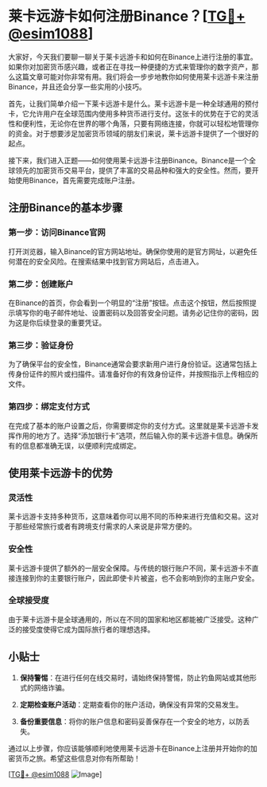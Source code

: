 # 莱卡远游卡如何注册Binance？[[TG💪+ @esim1088](https://t.me/s/esim1088)]

大家好，今天我们要聊一聊关于莱卡远游卡和如何在Binance上进行注册的事宜。如果你对加密货币感兴趣，或者正在寻找一种便捷的方式来管理你的数字资产，那么这篇文章可能对你非常有用。我们将会一步步地教你如何使用莱卡远游卡来注册Binance，并且还会分享一些实用的小技巧。

首先，让我们简单介绍一下莱卡远游卡是什么。莱卡远游卡是一种全球通用的预付卡，它允许用户在全球范围内使用多种货币进行支付。这张卡的优势在于它的灵活性和便利性，无论你在世界的哪个角落，只要有网络连接，你就可以轻松地管理你的资金。对于想要涉足加密货币领域的朋友们来说，莱卡远游卡提供了一个很好的起点。

接下来，我们进入正题——如何使用莱卡远游卡注册Binance。Binance是一个全球领先的加密货币交易平台，提供了丰富的交易品种和强大的安全性。然而，要开始使用Binance，首先需要完成账户注册。

## 注册Binance的基本步骤

### 第一步：访问Binance官网
打开浏览器，输入Binance的官方网站地址。确保你使用的是官方网址，以避免任何潜在的安全风险。在搜索结果中找到官方网站后，点击进入。

### 第二步：创建账户
在Binance的首页，你会看到一个明显的“注册”按钮。点击这个按钮，然后按照提示填写你的电子邮件地址、设置密码以及回答安全问题。请务必记住你的密码，因为这是你后续登录的重要凭证。

### 第三步：验证身份
为了确保平台的安全性，Binance通常会要求新用户进行身份验证。这通常包括上传身份证件的照片或扫描件。请准备好你的有效身份证件，并按照指示上传相应的文件。

### 第四步：绑定支付方式
在完成了基本的账户设置之后，你需要绑定你的支付方式。这里就是莱卡远游卡发挥作用的地方了。选择“添加银行卡”选项，然后输入你的莱卡远游卡信息。确保所有的信息都准确无误，以便顺利完成绑定。

## 使用莱卡远游卡的优势

### 灵活性
莱卡远游卡支持多种货币，这意味着你可以用不同的币种来进行充值和交易。这对于那些经常旅行或者有跨境支付需求的人来说是非常方便的。

### 安全性
莱卡远游卡提供了额外的一层安全保障。与传统的银行账户不同，莱卡远游卡不直接连接到你的主要银行账户，因此即使卡片被盗，也不会影响到你的主账户安全。

### 全球接受度
由于莱卡远游卡是全球通用的，所以在不同的国家和地区都能被广泛接受。这种广泛的接受度使得它成为国际旅行者的理想选择。

## 小贴士

1. **保持警惕**：在进行任何在线交易时，请始终保持警惕，防止钓鱼网站或其他形式的网络诈骗。
   
2. **定期检查账户活动**：定期查看你的账户活动，确保没有异常的交易发生。

3. **备份重要信息**：将你的账户信息和密码妥善保存在一个安全的地方，以防丢失。

通过以上步骤，你应该能够顺利地使用莱卡远游卡在Binance上注册并开始你的加密货币之旅。希望这些信息对你有所帮助！

[[TG💪+ @esim1088](https://t.me/s/esim1088) ![Image](https://i.postimg.cc/4NQfJmqS/Snipaste-2025-05-13-00-14-12.png)]